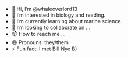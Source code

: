 - 👋 Hi, I’m @whaleoverlord13
- 👀 I’m interested in biology and reading.
- 🌱 I’m currently learning about marine science. 
- 💞️ I’m looking to collaborate on ...
- 📫 How to reach me ...
- 😄 Pronouns: they/them
- ⚡ Fun fact: I met Bill Nye B)

<!---
whaleoverlord13/whaleoverlord13 is a ✨ special ✨ repository because its `README.md` (this file) appears on your GitHub profile.
You can click the Preview link to take a look at your changes.
--->
